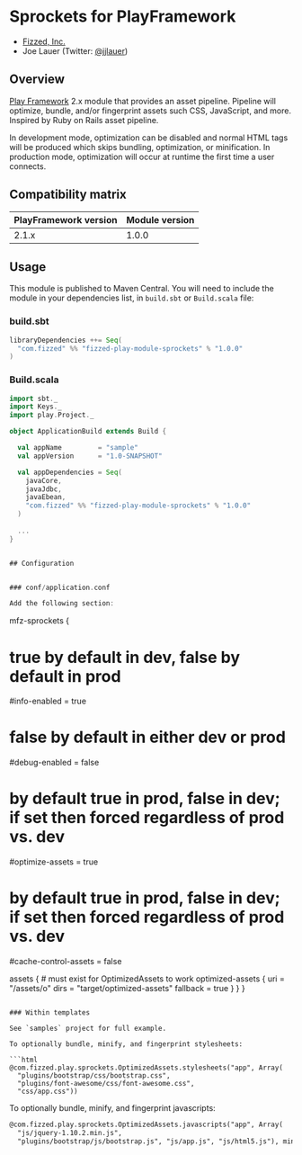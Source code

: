 Sprockets for PlayFramework
================================

 - [Fizzed, Inc.](http://fizzed.com)
 - Joe Lauer (Twitter: [@jjlauer](http://twitter.com/jjlauer))


## Overview

[Play Framework](http://www.playframework.org/) 2.x module that provides an
asset pipeline.  Pipeline will optimize, bundle, and/or fingerprint assets such CSS, JavaScript, and more.
Inspired by Ruby on Rails asset pipeline.

In development mode, optimization can be disabled and normal HTML tags will
be produced which skips bundling, optimization, or minification. In production mode,
optimization will occur at runtime the first time a user connects.


## Compatibility matrix

| PlayFramework version | Module version | 
|:----------------------|:---------------|
| 2.1.x                 | 1.0.0          |


## Usage

This module is published to Maven Central.  You will need to include the module in your
dependencies list, in `build.sbt` or `Build.scala` file:


### build.sbt

```scala
libraryDependencies ++= Seq(
  "com.fizzed" %% "fizzed-play-module-sprockets" % "1.0.0"
)
```

### Build.scala

```scala
import sbt._
import Keys._
import play.Project._

object ApplicationBuild extends Build {

  val appName         = "sample"
  val appVersion      = "1.0-SNAPSHOT"

  val appDependencies = Seq(
    javaCore,
    javaJdbc,
    javaEbean,
    "com.fizzed" %% "fizzed-play-module-sprockets" % "1.0.0"
  )
  
  ...
}


## Configuration


### conf/application.conf

Add the following section:

```
mfz-sprockets {
  # true by default in dev, false by default in prod
  #info-enabled = true

  # false by default in either dev or prod
  #debug-enabled = false

  # by default true in prod, false in dev; if set then forced regardless of prod vs. dev
  #optimize-assets = true

  # by default true in prod, false in dev; if set then forced regardless of prod vs. dev
  #cache-control-assets = false
 
  assets {
    # must exist for OptimizedAssets to work
    optimized-assets {
      uri = "/assets/o"
      dirs = "target/optimized-assets"
      fallback = true
    }
  }
}
```

### Within templates

See `samples` project for full example.

To optionally bundle, minify, and fingerprint stylesheets:

```html
@com.fizzed.play.sprockets.OptimizedAssets.stylesheets("app", Array(
  "plugins/bootstrap/css/bootstrap.css",
  "plugins/font-awesome/css/font-awesome.css",
  "css/app.css"))
```

To optionally bundle, minify, and fingerprint javascripts:

```html
@com.fizzed.play.sprockets.OptimizedAssets.javascripts("app", Array(
  "js/jquery-1.10.2.min.js",
  "plugins/bootstrap/js/bootstrap.js", "js/app.js", "js/html5.js"), minify = true)
```

